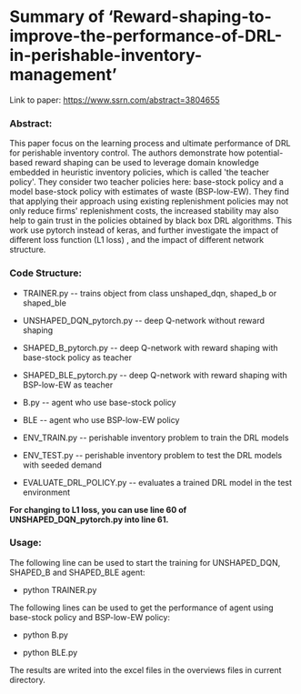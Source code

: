 # Summary of ‘Reward-shaping-to-improve-the-performance-of-DRL-in-perishable-inventory-management’

Link to paper: https://www.ssrn.com/abstract=3804655

### Abstract:

This paper focus on the learning process and ultimate performance of DRL for perishable inventory control. The authors demonstrate how potential-based reward shaping can be used to leverage domain knowledge embedded in heuristic inventory policies, which is called 'the teacher policy'. They consider two teacher policies here: base-stock policy and a model base-stock policy with estimates of waste (BSP-low-EW). They find that applying their approach using existing replenishment policies may not only reduce firms' replenishment costs, the increased stability may also help to gain trust in the policies obtained by black box DRL algorithms. This work use pytorch instead of keras, and  further investigate the impact of different loss function (L1 loss) , and the impact of different network structure.

### Code Structure:

* TRAINER.py -- trains object from class unshaped_dqn, shaped_b or shaped_ble

* UNSHAPED_DQN_pytorch.py -- deep Q-network without reward shaping

* SHAPED_B_pytorch.py -- deep Q-network with reward shaping with base-stock policy as teacher

* SHAPED_BLE_pytorch.py -- deep Q-network with reward shaping with BSP-low-EW as teacher

* B.py -- agent who use base-stock policy

* BLE -- agent who use BSP-low-EW policy

* ENV_TRAIN.py -- perishable inventory problem to train the DRL models

* ENV_TEST.py -- perishable inventory problem to test the DRL models with seeded demand

* EVALUATE_DRL_POLICY.py -- evaluates a trained DRL model in the test environment

**For changing to L1 loss, you can use line 60 of UNSHAPED_DQN_pytorch.py into line 61.**

### Usage:

The following line can be used to start the training for UNSHAPED_DQN, SHAPED_B and SHAPED_BLE agent:

- python TRAINER.py

The following lines can be used to get the performance of agent using base-stock policy and BSP-low-EW policy:

- python B.py

- python BLE.py

The results are writed into the excel files in the overviews files in current directory.
